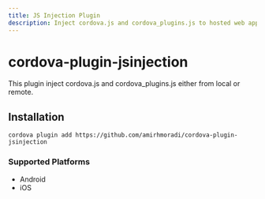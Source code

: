 ```yaml
---
title: JS Injection Plugin
description: Inject cordova.js and cordova_plugins.js to hosted web apps.
---
```

<!--
# license: Licensed to the Apache Software Foundation (ASF) under one
#         or more contributor license agreements.  See the NOTICE file
#         distributed with this work for additional information
#         regarding copyright ownership.  The ASF licenses this file
#         to you under the Apache License, Version 2.0 (the
#         "License"); you may not use this file except in compliance
#         with the License.  You may obtain a copy of the License at
#
#           http://www.apache.org/licenses/LICENSE-2.0
#
#         Unless required by applicable law or agreed to in writing,
#         software distributed under the License is distributed on an
#         "AS IS" BASIS, WITHOUT WARRANTIES OR CONDITIONS OF ANY
#         KIND, either express or implied.  See the License for the
#         specific language governing permissions and limitations
#         under the License.
-->

# cordova-plugin-jsinjection

This plugin inject cordova.js and cordova_plugins.js either from local or remote.

## Installation

    cordova plugin add https://github.com/amirhmoradi/cordova-plugin-jsinjection

### Supported Platforms

- Android
- iOS